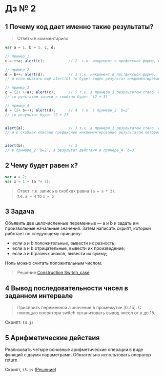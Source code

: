 # Дз № 2

## 1 Почему код дает именно такие результаты?

> Ответы в комментариях

```javascript
var a = 1, b = 1, c, d;

// пример_1
c = ++a; alert(c);           // 2  т.к. инкремент в префиксной форме, возврат идёт обновлённого значения `c`;

// пример_2
d = b++; alert(d);           // 1 т.к. инкремент в постфиксной форме, то возврат идёт сразу же, а потом выполняется инкрементирование;
// и если вызвать ещё alert(b) то будет виден результат инкрементирования `b = 2`;

// пример_3
c = (2+ ++a); alert(c);      // 5 т.к. в примере_1 результатом стало `а=2` и в скобках описано префиксное инкрементирование результатом которого будет `а=3`,
// то рультатом записи в скобках будет `(2 + 3)`

// пример_4
d = (2+ b++); alert(d);      // 4  т.к. в примере_2 `b=2`
// то результат будет (2 + 2)


alert(a);                    // 3 т.к. в примере_1 результатом стало `а=2`
// и в скобках описано префиксное инкрементирование результатом которого будет `а=3`


alert(b);                    // 3
// в примере_2 `b=2`, а результат действия в примере_4 `b=3`
```

## 2 Чему будет равен x?

```javascript
var a = 2;
var x = 1 + (a *= 2);
```

> Ответ: т.к. запись в скобках равна `(a = a * 2)`,\
> т.е. `a = 4` то `x = 5`

## 3 Задача

Объявить две целочисленные переменные — a и b и задать им произвольные начальные значения. Затем написать скрипт, который работает по следующему принципу:

- если a и b положительные, вывести их разность;
- если а и b отрицательные, вывести их произведение;
- если а и b разных знаков, вывести их сумму;

Ноль можно считать положительным числом.

> Решение [Construction Switch_case](https://codepen.io/vovs03/pen/GRNNmop?editors=1111)

## 4 Вывод последовательности чисел в заданном интервале

> Присвоить переменной а значение в промежутке [0..15].
> С помощью оператора switch организовать вывод чисел от a до 15.

Скрипт: `t4.js`

## 5 Арифметические действия

Реализовать четыре основные арифметические операции в виде функций с двумя параметрами.
Обязательно использовать оператор return.

Скрипт, `t5.js` ([Решение](https://codepen.io/vovs03/pen/bGBgzMg?editors=1111))
